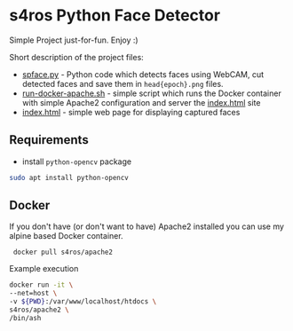 # s4ros Python Face Detector
Simple Project just-for-fun. Enjoy :)

Short description of the project files:

- [spface.py](spface.py) - Python code which detects faces using WebCAM, cut
detected faces and save them in `head{epoch}.png` files.
- [run-docker-apache.sh](run-docker-apache.sh) - simple script which runs the
Docker container with simple Apache2 configuration and server the [index.html](index.html) site
- [index.html](index.html) - simple web page for displaying captured faces

## Requirements

- install `python-opencv` package
```bash
sudo apt install python-opencv
```
## Docker

If you don't have (or don't want to have) Apache2 installed you can use my
alpine based Docker container.

```
 docker pull s4ros/apache2
```

Example execution

```bash
docker run -it \
--net=host \
-v ${PWD}:/var/www/localhost/htdocs \
s4ros/apache2 \
/bin/ash
```
